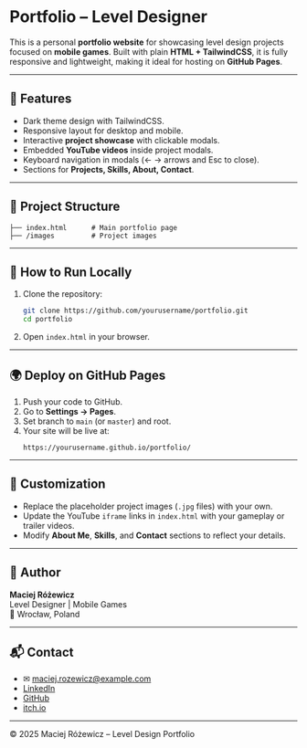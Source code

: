 # Portfolio – Level Designer

This is a personal **portfolio website** for showcasing level design projects focused on **mobile games**. Built with plain **HTML + TailwindCSS**, it is fully responsive and lightweight, making it ideal for hosting on **GitHub Pages**.

---

## 🚀 Features
- Dark theme design with TailwindCSS.
- Responsive layout for desktop and mobile.
- Interactive **project showcase** with clickable modals.
- Embedded **YouTube videos** inside project modals.
- Keyboard navigation in modals (← → arrows and Esc to close).
- Sections for **Projects, Skills, About, Contact**.

---

## 📂 Project Structure
```
├── index.html      # Main portfolio page
├── /images         # Project images
```

---

## 🔧 How to Run Locally
1. Clone the repository:
   ```bash
   git clone https://github.com/yourusername/portfolio.git
   cd portfolio
   ```
2. Open `index.html` in your browser.

---

## 🌍 Deploy on GitHub Pages
1. Push your code to GitHub.
2. Go to **Settings → Pages**.
3. Set branch to `main` (or `master`) and root.
4. Your site will be live at:
   ```
   https://yourusername.github.io/portfolio/
   ```

---

## 📸 Customization
- Replace the placeholder project images (`.jpg` files) with your own.
- Update the YouTube `iframe` links in `index.html` with your gameplay or trailer videos.
- Modify **About Me**, **Skills**, and **Contact** sections to reflect your details.

---

## 🧑 Author
**Maciej Różewicz**  
Level Designer | Mobile Games  
📍 Wrocław, Poland  

---

## 📬 Contact
- ✉ maciej.rozewicz@example.com
- [LinkedIn](https://linkedin.com)
- [GitHub](https://github.com)
- [itch.io](https://itch.io)

---

© 2025 Maciej Różewicz – Level Design Portfolio
